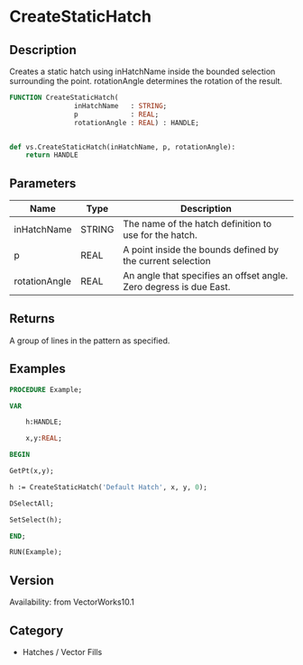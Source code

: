 # CreateStaticHatch

## Description
Creates a static hatch using inHatchName inside the bounded selection surrounding the point. rotationAngle determines the rotation of the result. 

```pascal
FUNCTION CreateStaticHatch(
				inHatchName   : STRING;
				p             : REAL;
				rotationAngle : REAL) : HANDLE;
```

```python

def vs.CreateStaticHatch(inHatchName, p, rotationAngle):
    return HANDLE
```

## Parameters
|Name|Type|Description|
|---|---|---|
|inHatchName|STRING|The name of the hatch definition to use for the hatch.|
|p|REAL|A point inside the bounds defined by the current selection|
|rotationAngle|REAL|An angle that specifies an offset angle.  Zero degress is due East.|

## Returns
A group of lines in the pattern as specified.

## Examples
```pascal
PROCEDURE Example;

VAR

	h:HANDLE;

	x,y:REAL;

BEGIN

GetPt(x,y);

h := CreateStaticHatch('Default Hatch', x, y, 0);

DSelectAll;

SetSelect(h);

END;

RUN(Example);
```

## Version
Availability: from VectorWorks10.1
## Category
* Hatches / Vector Fills

